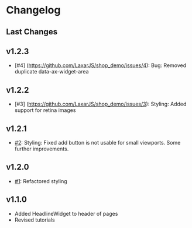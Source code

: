 # Changelog

## Last Changes

## v1.2.3

   - [#4] (https://github.com/LaxarJS/shop_demo/issues/4): Bug: Removed duplicate data-ax-widget-area


## v1.2.2

   - [#3] (https://github.com/LaxarJS/shop_demo/issues/3): Styling: Added support for retina images


## v1.2.1

   - [#2](https://github.com/LaxarJS/shop_demo/issues/2): Styling: Fixed add button is not usable for small viewports. Some further improvements.


## v1.2.0

   - [#1](https://github.com/LaxarJS/shop_demo/issues/1): Refactored styling


## v1.1.0

   - Added HeadlineWidget to header of pages
   - Revised tutorials
